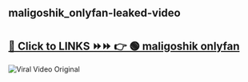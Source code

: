 
 ## maligoshik_onlyfan-leaked-video 

# <h2><a href="https://clipsfans.com/maligoshik_onlyfan&ref=git">🔗 Click to LINKS ⏩⏩ 👉 🟢 maligoshik onlyfan </a></h2>

<a href="https://clipsfans.com/maligoshik_onlyfan&ref=git" rel="nofollow" data-target="animated-image.originalLink"><img src="https://i.ibb.co.com/xMMVF88/686577567.gif" alt="Viral Video Original" style="max-width: 100%; display: inline-block;" data-target="animated-image.originalImage"></a>
